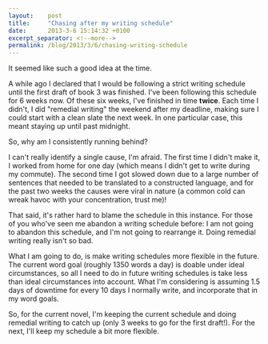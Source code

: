 ```yaml
---
layout:    post
title:     "Chasing after my writing schedule"
date:      2013-3-6 15:14:32 +0100
excerpt_separator: <!--more-->
permalink: /blog/2013/3/6/chasing-writing-schedule
---
```


It seemed like such a good idea at the time.

A while ago I declared that I would be following a strict writing schedule until the first draft of book 3 was finished. I've been following this schedule for 6 weeks now. Of these six weeks, I've finished in time **twice**. Each time I didn't, I did &quot;remedial writing&quot; the weekend after my deadline, making sure I could start with a clean slate the next week. In one particular case, this meant staying up until past midnight.

<!--more-->
So, why am I consistently running behind?

I can't really identify a single cause, I'm afraid. The first time I didn't make it, I worked from home for one day (which means I didn't get to write during my commute). The second time I got slowed down due to a large number of sentences that needed to be translated to a constructed language, and for the past two weeks the causes were viral in nature (a common cold can wreak havoc with your concentration, trust me)!

That said, it's rather hard to blame the schedule in this instance. For those of you who've seen me abandon a writing schedule before: I am not going to abandon this schedule, and I'm not going to rearrange it. Doing remedial writing really isn't so bad.

What I am going to do, is make writing schedules more flexible in the future. The current word goal (roughly 1350 words a day) is doable under ideal circumstances, so all I need to do in future writing schedules is take less than ideal circumstances into account. What I'm considering is assuming 1.5 days of downtime for every 10 days I normally write, and incorporate that in my word goals.

So, for the current novel, I'm keeping the current schedule and doing remedial writing to catch up (only 3 weeks to go for the first draft!). For the next, I'll keep my schedule a bit more flexible.